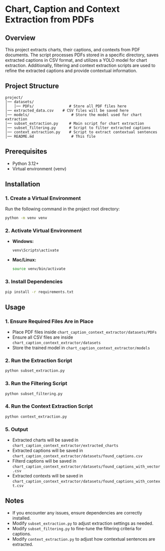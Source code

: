 # Chart, Caption and Context Extraction from PDFs

## Overview
This project extracts charts, their captions, and contexts from PDF documents. The script processes PDFs stored in a specific directory, saves extracted captions in CSV format, and utilizes a YOLO model for chart extraction. Additionally, filtering and context extraction scripts are used to refine the extracted captions and provide contextual information.

## Project Structure
```
project/
│── datasets/
│   │── PDFs/                # Store all PDF files here
│── extracted_data.csv    # CSV files will be saved here
│── models/                   # Store the model used for chart extraction
│── subset_extraction.py     # Main script for chart extraction
│── subset_filtering.py      # Script to filter extracted captions
│── context_extraction.py    # Script to extract contextual sentences
│── README.md                 # This file
```

## Prerequisites
- Python 3.12+
- Virtual environment (venv)

## Installation

### 1. Create a Virtual Environment
Run the following command in the project root directory:
```sh
python -m venv venv
```

### 2. Activate Virtual Environment
- **Windows:**
  ```sh
  venv\Scripts\activate
  ```
- **Mac/Linux:**
  ```sh
  source venv/bin/activate
  ```

### 3. Install Dependencies
```sh
pip install -r requirements.txt
```

## Usage

### 1. Ensure Required Files Are in Place
- Place PDF files inside `chart_caption_context_extractor/datasets/PDFs`
- Ensure all CSV files are inside `chart_caption_context_extractor/datasets`
- Store the trained model in `chart_caption_context_extractor/models`

### 2. Run the Extraction Script
```sh
python subset_extraction.py
```

### 3. Run the Filtering Script
```sh
python subset_filtering.py
```

### 4. Run the Context Extraction Script
```sh
python context_extraction.py
```

### 5. Output
- Extracted charts will be saved in `chart_caption_context_extractor/extracted_charts`
- Extracted captions will be saved in `chart_caption_context_extractor/datasets/found_captions.csv`
- Filterd captions will be saved in `chart_caption_context_extractor/datasets/found_captions_with_vector.csv`
- Extracted contexts will be saved in `chart_caption_context_extractor/datasets/found_captions_with_context.csv`

## Notes
- If you encounter any issues, ensure dependencies are correctly installed.
- Modify `subset_extraction.py` to adjust extraction settings as needed.
- Modify `subset_filtering.py` to fine-tune the filtering criteria for captions.
- Modify `context_extraction.py` to adjust how contextual sentences are extracted.


